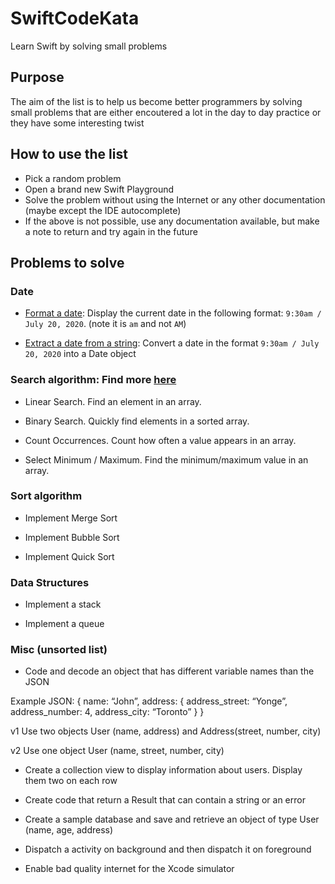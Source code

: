 # SwiftCodeKata
Learn Swift by solving small problems

## Purpose
The aim of the list is to help us become better programmers by solving small problems that are either encoutered a lot in the day to day practice or they have some interesting twist

## How to use the list
- Pick a random problem
- Open a brand new Swift Playground
- Solve the problem without using the Internet or any other documentation (maybe except the IDE autocomplete)
- If the above is not possible, use any documentation available, but make a note to return and try again in the future

## Problems to solve

### Date

- [Format a date](date/extract-date): Display the current date in the following format: `9:30am / July 20, 2020`. (note it is `am` and not `AM`)

- [Extract a date from a string](date/format-date): Convert a date in the format `9:30am / July 20, 2020` into a Date object

### Search algorithm: Find more [here](https://github.com/raywenderlich/swift-algorithm-club) 

- Linear Search. Find an element in an array.

- Binary Search. Quickly find elements in a sorted array.

- Count Occurrences. Count how often a value appears in an array.

- Select Minimum / Maximum. Find the minimum/maximum value in an array.

### Sort algorithm

- Implement Merge Sort

- Implement Bubble Sort

- Implement Quick Sort


### Data Structures

- Implement a stack

- Implement a queue

### Misc (unsorted list)

- Code and decode an object that has different variable names than the JSON

Example JSON: 
{
	name: “John”,
	address: {
		address_street: “Yonge”,
		address_number: 4,
		address_city: “Toronto”
	}
}

v1 Use two objects User (name, address) and Address(street, number, city)

v2 Use one object User (name, street, number, city)

- Create a collection view to display information about users. Display them two on each row

- Create code that return a Result that can contain a string or an error

- Create a sample database and save and retrieve an object of type User (name, age, address)

- Dispatch a activity on background and then dispatch it on foreground

- Enable bad quality internet for the Xcode simulator

